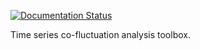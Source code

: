 [![Documentation Status](https://readthedocs.org/projects/tscfat/badge/?version=latest)](https://tscfat.readthedocs.io/en/latest/)

Time series co-fluctuation analysis toolbox.
